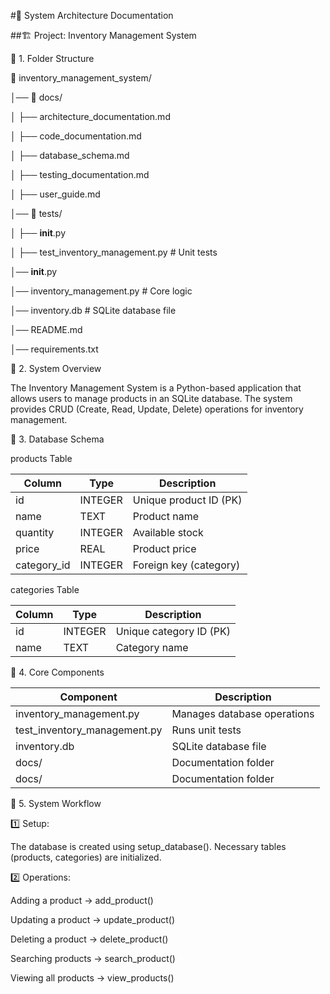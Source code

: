 #📄 System Architecture Documentation

##🏗️ Project: Inventory Management System

📌 1. Folder Structure

📂 inventory_management_system/

│── 📂 docs/

│   ├── architecture_documentation.md 

│   ├── code_documentation.md

│   ├── database_schema.md

│   ├── testing_documentation.md

│   ├── user_guide.md

│── 📂 tests/

│   ├── __init__.py

│   ├── test_inventory_management.py        # Unit tests

│── __init__.py

│── inventory_management.py     # Core logic

│── inventory.db                # SQLite database file

│── README.md

│── requirements.txt

📌 2. System Overview

The Inventory Management System is a Python-based application that allows users to manage products in an SQLite database.
The system provides CRUD (Create, Read, Update, Delete) operations for inventory management.

📌 3. Database Schema

products Table

| Column      | Type          | Description             |
|-------------|---------------|-------------------------|
| id	      | INTEGER       | Unique product ID (PK)  |
| name	      | TEXT          | Product name            |
| quantity	  | INTEGER	      | Available stock         |
| price       | REAL          | Product price           |
| category_id | INTEGER       | Foreign key (category)  |

categories Table

| Column      | Type          | Description             |
|-------------|---------------|-------------------------|
| id	      | INTEGER       | Unique category ID (PK) |
| name        | TEXT          | Category name           |

📌 4. Core Components

| Component                     | Description                   |
|-------------------------------|-------------------------------|
| inventory_management.py	    | Manages database operations   |
| test_inventory_management.py  | Runs unit tests               |
| inventory.db	                | SQLite database file          |
| docs/	                        | Documentation folder          |
| docs/	                        | Documentation folder          |

📌 5. System Workflow

1️⃣ Setup:

The database is created using setup_database().
Necessary tables (products, categories) are initialized.

2️⃣ Operations:

Adding a product → add_product()

Updating a product → update_product()

Deleting a product → delete_product()

Searching products → search_product()

Viewing all products → view_products()
